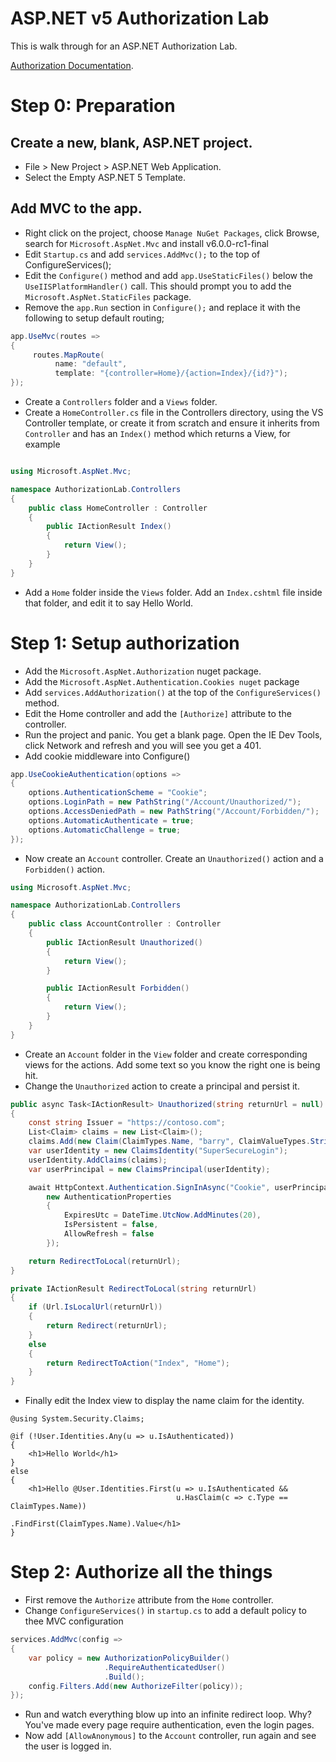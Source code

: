 # ASP.NET v5 Authorization Lab

This is walk through for an ASP.NET Authorization Lab.

[Authorization Documentation](https://docs.asp.net/en/latest/security/authorization/index.html).

Step 0: Preparation
===================

Create a new, blank, ASP.NET project.
-------------------------------------

* File > New Project > ASP.NET Web Application. 
* Select the Empty ASP.NET 5 Template.

Add MVC to the app. 
-------------------

* Right click on the project, choose `Manage NuGet Packages`, click Browse, search for `Microsoft.AspNet.Mvc` and install v6.0.0-rc1-final
* Edit `Startup.cs`  and add `services.AddMvc();` to the top of ConfigureServices();
* Edit the `Configure()` method and add `app.UseStaticFiles()` below the `UseIISPlatformHandler()` call. This should prompt you to add the `Microsoft.AspNet.StaticFiles` package.
* Remove the `app.Run` section in `Configure();` and replace it with the following to setup default routing;

```c#
app.UseMvc(routes =>
{
     routes.MapRoute(
          name: "default",
          template: "{controller=Home}/{action=Index}/{id?}");
});
```

* Create a `Controllers` folder and a `Views` folder.
* Create a `HomeController.cs` file in the Controllers directory, using the VS Controller template, or create it from scratch and ensure it inherits from `Controller` and has an `Index()` method which returns a View, for example

```c#

using Microsoft.AspNet.Mvc;

namespace AuthorizationLab.Controllers
{
    public class HomeController : Controller
    {
        public IActionResult Index()
        {
            return View();
        }
    }
}
```

* Add a `Home` folder inside the `Views` folder. Add an `Index.cshtml` file inside that folder, and edit it to say Hello World.

Step 1: Setup authorization
===========================

* Add the `Microsoft.AspNet.Authorization` nuget package.
* Add the `Microsoft.AspNet.Authentication.Cookies nuget` package
* Add `services.AddAuthorization()` at the top of the `ConfigureServices()` method.
* Edit the Home controller and add the `[Authorize]` attribute to the controller.
* Run the project and panic. You get a blank page. Open the IE Dev Tools, click Network and refresh and you will see you get a 401.
* Add cookie middleware into Configure()

```c#
app.UseCookieAuthentication(options =>
{
    options.AuthenticationScheme = "Cookie";
    options.LoginPath = new PathString("/Account/Unauthorized/");
    options.AccessDeniedPath = new PathString("/Account/Forbidden/");
    options.AutomaticAuthenticate = true;
    options.AutomaticChallenge = true;
});
```

* Now create an `Account` controller. Create an `Unauthorized()` action and a `Forbidden()` action.

```c#
using Microsoft.AspNet.Mvc;

namespace AuthorizationLab.Controllers
{
    public class AccountController : Controller
    {
        public IActionResult Unauthorized()
        {
            return View();
        }

        public IActionResult Forbidden()
        {
            return View();
        }
    }
}
```

* Create an `Account` folder in the `View` folder and create corresponding views for the actions. Add some text so you know the right one is being hit.
* Change the `Unauthorized` action to create a principal and persist it.

```c#
public async Task<IActionResult> Unauthorized(string returnUrl = null)
{
    const string Issuer = "https://contoso.com";
    List<Claim> claims = new List<Claim>();
    claims.Add(new Claim(ClaimTypes.Name, "barry", ClaimValueTypes.String, Issuer));
    var userIdentity = new ClaimsIdentity("SuperSecureLogin");
    userIdentity.AddClaims(claims);
    var userPrincipal = new ClaimsPrincipal(userIdentity);

    await HttpContext.Authentication.SignInAsync("Cookie", userPrincipal,
        new AuthenticationProperties
        {
            ExpiresUtc = DateTime.UtcNow.AddMinutes(20),
            IsPersistent = false,
            AllowRefresh = false
        });

    return RedirectToLocal(returnUrl);
}

private IActionResult RedirectToLocal(string returnUrl)
{
    if (Url.IsLocalUrl(returnUrl))
    {
        return Redirect(returnUrl);
    }
    else
    {
        return RedirectToAction("Index", "Home");
    }
}
```

* Finally edit the Index view to display the name claim for the identity. 

```
@using System.Security.Claims;

@if (!User.Identities.Any(u => u.IsAuthenticated))
{
    <h1>Hello World</h1>
}
else
{
    <h1>Hello @User.Identities.First(u => u.IsAuthenticated && 
                                     u.HasClaim(c => c.Type == ClaimTypes.Name))
                                    .FindFirst(ClaimTypes.Name).Value</h1>
}
```

Step 2: Authorize all the things
================================

* First remove the `Authorize` attribute from the `Home` controller.
* Change `ConfigureServices()` in `startup.cs` to add a default policy to thee MVC configuration

```c#
services.AddMvc(config =>
{
    var policy = new AuthorizationPolicyBuilder()
                     .RequireAuthenticatedUser()
                     .Build();
    config.Filters.Add(new AuthorizeFilter(policy));
});
```

* Run and watch everything blow up into an infinite redirect loop. Why? You've made every page require authentication, even the login pages. 
* Now add `[AllowAnonymous]` to the `Account` controller, run again and see the user is logged in.
